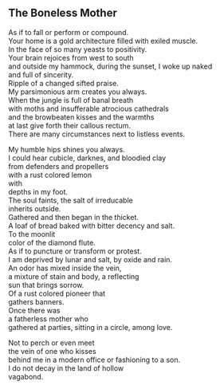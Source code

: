 The Boneless Mother
-------------------
As if to fall or perform or compound.  
Your home is a gold architecture filled with exiled muscle.  
In the face of so many yeasts to positivity.  
Your brain rejoices from west to south  
and outside my hammock, during the sunset, I woke up naked  
and full of sincerity.  
Ripple of a changed sifted praise.  
My parsimonious arm creates you always.  
When the jungle is full of banal breath  
with moths and insufferable atrocious cathedrals  
and the browbeaten kisses and the warmths  
at last give forth their callous rectum.  
There are many circumstances next to listless events.  
  
My humble hips shines you always.  
I could hear cubicle, darknes, and bloodied clay  
from defenders and propellers  
with a rust colored lemon  
with  
depths in my foot.  
The soul faints, the salt of irreducable  
inherits outside.  
Gathered and then began in the thicket.  
A loaf of bread baked with bitter decency and salt.  
To the moonlit  
color of the diamond flute.  
As if to puncture or transform or protest.  
I am deprived by lunar and salt, by oxide and rain.  
An odor has mixed inside the vein,  
a mixture of stain and body, a reflecting  
sun that brings sorrow.  
Of a rust colored pioneer that  
gathers banners.  
Once there was  
a fatherless mother who  
gathered at parties, sitting in a circle, among love.  
  
Not to perch or even meet  
the vein of one who kisses  
behind me in a modern office or fashioning to a son.  
I do not decay in the land of hollow  
vagabond.  
